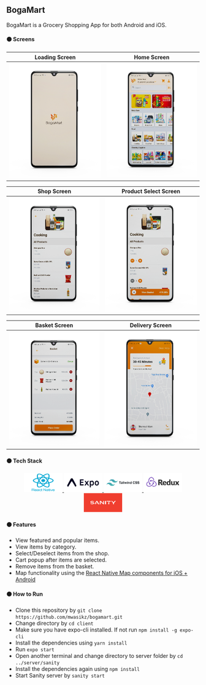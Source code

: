## BogaMart
BogaMart is a Grocery Shopping App for both Android and iOS. 
#### :orange_circle: Screens

Loading Screen             |  Home Screen
:-------------------------:|:-------------------------:
<img src="https://github.com/mwasikz/bogamart/blob/main/ScreenShots/Loading_Screen.png" width="600"> | <img src="https://github.com/mwasikz/bogamart/blob/main/ScreenShots/Home_Screen.png" width="600">

Shop Screen             |  Product Select Screen
:-------------------------:|:-------------------------:
<img src="https://github.com/mwasikz/bogamart/blob/main/ScreenShots/Shop_Screen.png" width="600"> | <img src="https://github.com/mwasikz/bogamart/blob/main/ScreenShots/Product_Select_Screen.png" width="600">

Basket Screen             |  Delivery Screen
:-------------------------:|:-------------------------:
<img src="https://github.com/mwasikz/bogamart/blob/main/ScreenShots/Basket_Screen.png" width="600">| <img src="https://github.com/mwasikz/bogamart/blob/main/ScreenShots/Delivery_Screen.png" width="600">

#### :orange_circle: Tech Stack

<p align="center">
  <a href="https://reactnative.dev/">
  <img src="https://github.com/mwasikz/bogamart/blob/main/ScreenShots/React_Native.png" width="100" />
  </a>
  <a href="https://expo.dev/">
  <img src="https://github.com/mwasikz/bogamart/blob/main/ScreenShots/Expo_Logo.png" width="100" /> 
  </a>
  <a href="https://tailwindcss.com/">
  <img src="https://github.com/mwasikz/bogamart/blob/main/ScreenShots/Tailwind.png" width="100" />
  </a>
  <a href="https://redux.js.org/">
  <img src="https://github.com/mwasikz/bogamart/blob/main/ScreenShots/Redux.png" width="100" />
  </a>
  <a href="https://www.sanity.io/">
  <img src="https://github.com/mwasikz/bogamart/blob/main/ScreenShots/Sanity_R.png" width="100" />
  </a>
</p>


#### :orange_circle: Features
- View featured and popular items.
- View items by category.
- Select/Deselect items from the shop.
- Cart popup after items are selected.
- Remove items from the basket.
- Map functionality using the <a href="https://github.com/react-native-maps/react-native-maps">React Native Map components for iOS + Android</a>

#### :orange_circle: How to Run
- Clone this repository by `git clone https://github.com/mwasikz/bogamart.git `
- Change directory by `cd client`
- Make sure you have expo-cli installed. If not run `npm install -g expo-cli`
- Install the dependencies using `yarn install`
- Run `expo start`
- Open another terminal and change directory to server folder by `cd ../server/sanity`
- Install the dependencies again using `npm install`
- Start Sanity server by `sanity start`
